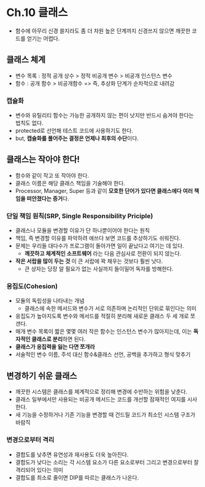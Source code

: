# Ch.10 클래스

- 함수에 아무리 신경 쓸지라도 좀 더 차원 높은 단계까지 신경쓰지 않으면 깨끗한 코드를 얻기는 어렵다.

## 클래스 체계 
- 변수 목록 : 정적 공개 상수 > 정적 비공개 변수 > 비공개 인스턴스 변수 
- 함수 : 공개 함수 > 비공개함수 => 즉, 추상화 단계가 순차적으로 내려감

### 캡슐화
- 변수와 유틸리티 함수는 가능한 공개하지 않는 편이 낫지만 반드시 숨겨야 한다는 법칙도 없다.
- protected로 선언해 테스트 코드에 사용하기도 한다.
- but, **캡슐화를 풀어주는 결정은 언제나 최후의 수단**이다.

## 클래스는 작아야 한다!
- 함수와 같이 작고 또 작아야 한다.
- 클래스 이름은 해당 클래스 책임을 기술해야 한다.
- Processor, Manager, Super 등과 같이 **모호한 단어가 있다면 클래스에다 여러 책임을 떠안졌다는 증거**다.

### 단일 책임 원칙(SRP, Single Responsibility Priciple)
- 클래스나 모듈을 변경할 이유가 단 하나뿐이어야 한다는 원칙
- 책임, 즉 변경할 이유를 파악하려 애쓰다 보면 코드를 추상하기도 쉬워진다.
- 문제는 우리들 대다수가 프로그램이 돌아가면 일이 끝났다고 여기는 데 있다.   
  - **깨끗하고 체계적인 소프트웨어** 라는 다음 관심사로 전환이 되지 않는다.
- **작은 서랍을 많이 두는 것** 이 큰 서랍에 꽉 채우는 것보다 훨씬 낫다.
  - 큰 상자는 당장 알 필요가 없는 사실까지 들이밀어 독자를 방해한다.

### 응집도(Cohesion)
- 모듈의 독립성을 나타내는 개념
  - 클래스에 속한 메서드와 변수가 서로 의존하며 논리적인 단위로 묶인다는 의미
- 응집도가 높아지도록 변수와 메서드를 적절히 분리해 새로운 클래스 두 세 개로 쪼갠다.
- 매개 변수 목록이 짧은 몇몇 여러 작은 함수는 인스턴스 변수가 많아지는데, 이는 **독자적인 클래스로 분리**하면 된다.
- **클래스가 응집력을 잃는 다면 쪼개라**
- 서술적인 변수 이름, 주석 대신 함수&클래스 선언, 공백을 추가하고 형식 맞추기 

## 변경하기 쉬운 클래스 
- 깨끗한 시스템은 클래스를 체계적으로 정리해 변경에 수반하는 위험을 낮춘다. 
- 클래스 일부에서만 사용되는 비공개 메서드는 코드를 개선할 잠재적인 여지를 시사한다. 
- 새 기능을 수정하거나 기존 기능을 변경할 때 건드릴 코드가 최소인 시스템 구조가 바람직

### 변경으로부터 격리
- 결합도를 낮추면 유연성과 재사용도 더욱 높아진다. 
- 결합도가 낮다는 소리는 각 시스템 요소가 다른 요소로부터 그리고 변경으로부터 잘 격리되어 있다는 의미
- 결합도를 최소로 줄이면 DIP를 따르는 클래스가 나온다. 
